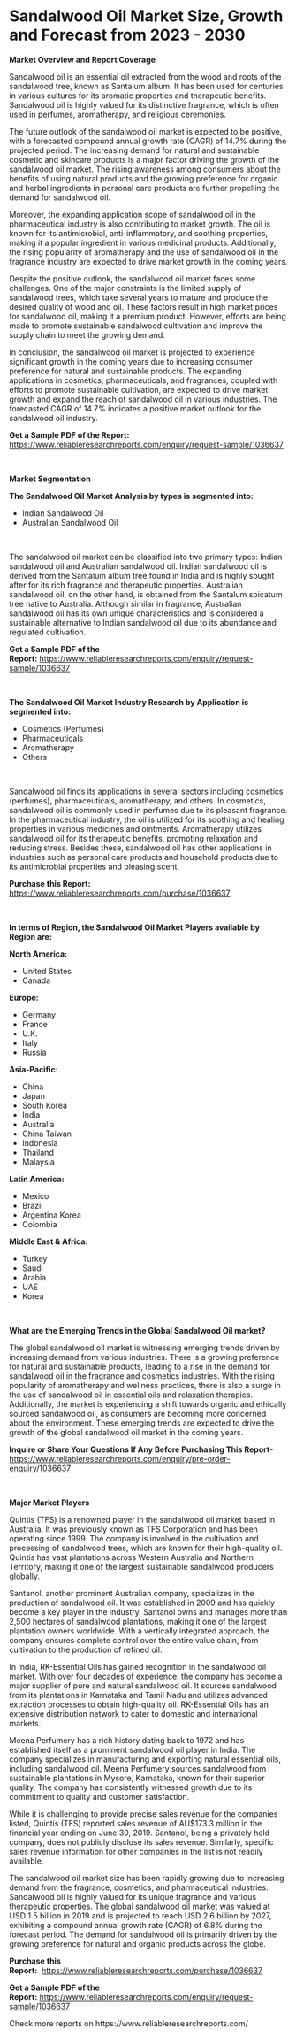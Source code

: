 <p><h1>Sandalwood Oil Market Size, Growth and Forecast from 2023 - 2030</h1></p><p><strong>Market Overview and Report Coverage</strong></p>
<p><p>Sandalwood oil is an essential oil extracted from the wood and roots of the sandalwood tree, known as Santalum album. It has been used for centuries in various cultures for its aromatic properties and therapeutic benefits. Sandalwood oil is highly valued for its distinctive fragrance, which is often used in perfumes, aromatherapy, and religious ceremonies.</p><p>The future outlook of the sandalwood oil market is expected to be positive, with a forecasted compound annual growth rate (CAGR) of 14.7% during the projected period. The increasing demand for natural and sustainable cosmetic and skincare products is a major factor driving the growth of the sandalwood oil market. The rising awareness among consumers about the benefits of using natural products and the growing preference for organic and herbal ingredients in personal care products are further propelling the demand for sandalwood oil.</p><p>Moreover, the expanding application scope of sandalwood oil in the pharmaceutical industry is also contributing to market growth. The oil is known for its antimicrobial, anti-inflammatory, and soothing properties, making it a popular ingredient in various medicinal products. Additionally, the rising popularity of aromatherapy and the use of sandalwood oil in the fragrance industry are expected to drive market growth in the coming years.</p><p>Despite the positive outlook, the sandalwood oil market faces some challenges. One of the major constraints is the limited supply of sandalwood trees, which take several years to mature and produce the desired quality of wood and oil. These factors result in high market prices for sandalwood oil, making it a premium product. However, efforts are being made to promote sustainable sandalwood cultivation and improve the supply chain to meet the growing demand.</p><p>In conclusion, the sandalwood oil market is projected to experience significant growth in the coming years due to increasing consumer preference for natural and sustainable products. The expanding applications in cosmetics, pharmaceuticals, and fragrances, coupled with efforts to promote sustainable cultivation, are expected to drive market growth and expand the reach of sandalwood oil in various industries. The forecasted CAGR of 14.7% indicates a positive market outlook for the sandalwood oil industry.</p></p>
<p><strong>Get a Sample PDF of the Report:</strong> <a href="https://www.reliableresearchreports.com/enquiry/request-sample/1036637">https://www.reliableresearchreports.com/enquiry/request-sample/1036637</a></p>
<p>&nbsp;</p>
<p><strong>Market Segmentation</strong></p>
<p><strong>The Sandalwood Oil Market Analysis by types is segmented into:</strong></p>
<p><ul><li>Indian Sandalwood Oil</li><li>Australian Sandalwood Oil</li></ul></p>
<p>&nbsp;</p>
<p><p>The sandalwood oil market can be classified into two primary types: Indian sandalwood oil and Australian sandalwood oil. Indian sandalwood oil is derived from the Santalum album tree found in India and is highly sought after for its rich fragrance and therapeutic properties. Australian sandalwood oil, on the other hand, is obtained from the Santalum spicatum tree native to Australia. Although similar in fragrance, Australian sandalwood oil has its own unique characteristics and is considered a sustainable alternative to Indian sandalwood oil due to its abundance and regulated cultivation.</p></p>
<p><strong>Get a Sample PDF of the Report:</strong>&nbsp;<a href="https://www.reliableresearchreports.com/enquiry/request-sample/1036637">https://www.reliableresearchreports.com/enquiry/request-sample/1036637</a></p>
<p>&nbsp;</p>
<p><strong>The Sandalwood Oil Market Industry Research by Application is segmented into:</strong></p>
<p><ul><li>Cosmetics (Perfumes)</li><li>Pharmaceuticals</li><li>Aromatherapy</li><li>Others</li></ul></p>
<p>&nbsp;</p>
<p><p>Sandalwood oil finds its applications in several sectors including cosmetics (perfumes), pharmaceuticals, aromatherapy, and others. In cosmetics, sandalwood oil is commonly used in perfumes due to its pleasant fragrance. In the pharmaceutical industry, the oil is utilized for its soothing and healing properties in various medicines and ointments. Aromatherapy utilizes sandalwood oil for its therapeutic benefits, promoting relaxation and reducing stress. Besides these, sandalwood oil has other applications in industries such as personal care products and household products due to its antimicrobial properties and pleasing scent.</p></p>
<p><strong>Purchase this Report:</strong>&nbsp; <a href="https://www.reliableresearchreports.com/purchase/1036637">https://www.reliableresearchreports.com/purchase/1036637</a></p>
<p>&nbsp;</p>
<p><strong>In terms of Region, the Sandalwood Oil Market Players available by Region are:</strong></p>
<p>
    <p> <strong> North America: </strong>
        <ul>
            <li>United States</li>
            <li>Canada</li>
        </ul>
        </p> 
    <p> <strong> Europe: </strong>
        <ul>
            <li>Germany</li>
            <li>France</li>
            <li>U.K.</li>
            <li>Italy</li>
            <li>Russia</li>
        </ul>
        </p> 
    <p> <strong> Asia-Pacific: </strong>
        <ul>
            <li>China</li>
            <li>Japan</li>
            <li>South Korea</li>
            <li>India</li>
            <li>Australia</li>
            <li>China Taiwan</li>
            <li>Indonesia</li>
            <li>Thailand</li>
            <li>Malaysia</li>
        </ul>
        </p> 
    <p> <strong> Latin America: </strong>
        <ul>
            <li>Mexico</li>
            <li>Brazil</li>
            <li>Argentina Korea</li>
            <li>Colombia</li>
        </ul>
        </p> 
    <p> <strong> Middle East & Africa: </strong>
        <ul>
            <li>Turkey</li>
            <li>Saudi</li>
            <li>Arabia</li>
            <li>UAE</li>
            <li>Korea</li>
        </ul>
    </p>
    </p>
<p>&nbsp;</p>
<p><strong>What are the Emerging Trends in the Global Sandalwood Oil market?</strong></p>
<p><p>The global sandalwood oil market is witnessing emerging trends driven by increasing demand from various industries. There is a growing preference for natural and sustainable products, leading to a rise in the demand for sandalwood oil in the fragrance and cosmetics industries. With the rising popularity of aromatherapy and wellness practices, there is also a surge in the use of sandalwood oil in essential oils and relaxation therapies. Additionally, the market is experiencing a shift towards organic and ethically sourced sandalwood oil, as consumers are becoming more concerned about the environment. These emerging trends are expected to drive the growth of the global sandalwood oil market in the coming years.</p></p>
<p><strong>Inquire or Share Your Questions If Any Before Purchasing This Report</strong>- <a href="https://www.reliableresearchreports.com/enquiry/pre-order-enquiry/1036637">https://www.reliableresearchreports.com/enquiry/pre-order-enquiry/1036637</a></p>
<p>&nbsp;</p>
<p><strong>Major Market Players</strong></p>
<p><p>Quintis (TFS) is a renowned player in the sandalwood oil market based in Australia. It was previously known as TFS Corporation and has been operating since 1999. The company is involved in the cultivation and processing of sandalwood trees, which are known for their high-quality oil. Quintis has vast plantations across Western Australia and Northern Territory, making it one of the largest sustainable sandalwood producers globally.</p><p>Santanol, another prominent Australian company, specializes in the production of sandalwood oil. It was established in 2009 and has quickly become a key player in the industry. Santanol owns and manages more than 2,500 hectares of sandalwood plantations, making it one of the largest plantation owners worldwide. With a vertically integrated approach, the company ensures complete control over the entire value chain, from cultivation to the production of refined oil.</p><p>In India, RK-Essential Oils has gained recognition in the sandalwood oil market. With over four decades of experience, the company has become a major supplier of pure and natural sandalwood oil. It sources sandalwood from its plantations in Karnataka and Tamil Nadu and utilizes advanced extraction processes to obtain high-quality oil. RK-Essential Oils has an extensive distribution network to cater to domestic and international markets.</p><p>Meena Perfumery has a rich history dating back to 1972 and has established itself as a prominent sandalwood oil player in India. The company specializes in manufacturing and exporting natural essential oils, including sandalwood oil. Meena Perfumery sources sandalwood from sustainable plantations in Mysore, Karnataka, known for their superior quality. The company has consistently witnessed growth due to its commitment to quality and customer satisfaction.</p><p>While it is challenging to provide precise sales revenue for the companies listed, Quintis (TFS) reported sales revenue of AU$173.3 million in the financial year ending on June 30, 2019. Santanol, being a privately held company, does not publicly disclose its sales revenue. Similarly, specific sales revenue information for other companies in the list is not readily available.</p><p>The sandalwood oil market size has been rapidly growing due to increasing demand from the fragrance, cosmetics, and pharmaceutical industries. Sandalwood oil is highly valued for its unique fragrance and various therapeutic properties. The global sandalwood oil market was valued at USD 1.5 billion in 2019 and is projected to reach USD 2.6 billion by 2027, exhibiting a compound annual growth rate (CAGR) of 6.8% during the forecast period. The demand for sandalwood oil is primarily driven by the growing preference for natural and organic products across the globe.</p></p>
<p><strong>Purchase this Report:</strong>&nbsp;&nbsp;<a href="https://www.reliableresearchreports.com/purchase/1036637">https://www.reliableresearchreports.com/purchase/1036637</a></p>
<p></p>
<p><strong>Get a Sample PDF of the Report:</strong>&nbsp;<a href="https://www.reliableresearchreports.com/enquiry/request-sample/1036637">https://www.reliableresearchreports.com/enquiry/request-sample/1036637</a></p>
<p>Check more reports on https://www.reliableresearchreports.com/</p>